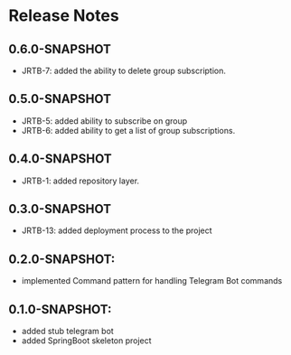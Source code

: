 # Release Notes


## 0.6.0-SNAPSHOT

*   JRTB-7: added the ability to delete group subscription.

## 0.5.0-SNAPSHOT

*   JRTB-5: added ability to subscribe on group
*   JRTB-6: added ability to get a list of group subscriptions.


## 0.4.0-SNAPSHOT

* JRTB-1: added repository layer.


## 0.3.0-SNAPSHOT

*   JRTB-13: added deployment process to the project

## 0.2.0-SNAPSHOT:

* implemented Command pattern for handling Telegram Bot commands

## 0.1.0-SNAPSHOT:

* added stub telegram bot
* added SpringBoot skeleton project

